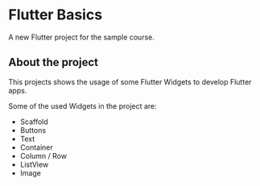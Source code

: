 # Flutter Basics

A new Flutter project for the sample course.

## About the project

This projects shows the usage of some Flutter Widgets to develop Flutter apps.

Some of the used Widgets in the project are:

- Scaffold
- Buttons
- Text
- Container
- Column / Row
- ListView
- Image
